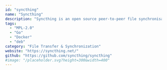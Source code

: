 ```yaml
---
id: "syncthing"
name: "Syncthing"
description: "Syncthing is an open source peer-to-peer file synchronisation tool."
tags:
  - "MPL-2.0"
  - "Go"
  - "Docker"
  - "deb"
category: "File Transfer & Synchronization"
website: "https://syncthing.net/"
github: "https://github.com/syncthing/syncthing"
#image: "/placeholder.svg?height=300&width=400"
---
```


